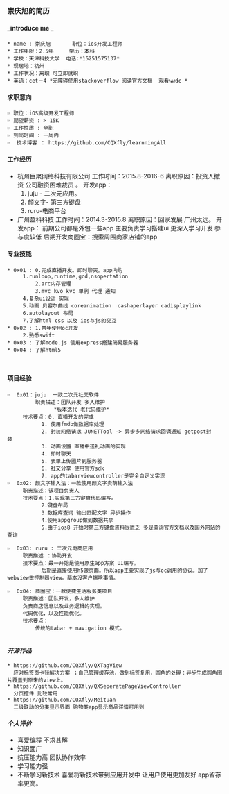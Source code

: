 ### 崇庆旭的简历

#### _introduce me _
```
* name : 崇庆旭       职位：ios开发工程师
* 工作年限：2.5年     学历：本科
* 学校：天津科技大学  电话:*15251575137* 
* 现居地：杭州
* 工作状况：离职 可立即就职
* 英语：cet－4 *无障碍使用stackoverflow 阅读官方文档  观看wwdc *
```
#### 求职意向

```
☞ 职位：iOS高级开发工程师
☞ 期望薪资 : > 15K
☞ 工作性质 : 全职
☞ 到岗时间 : 一周内
☞  技术博客 ： https://github.com/CQXfly/learnningAll

```
#### 工作经历
* 杭州巨聚网络科技有限公司 工作时间：2015.8-2016-6 离职原因：投资人撤资 公司融资困难裁员 。 开发app：
  1.  juju - 二次元应用。
  2.  颜文字- 第三方键盘
  3.  ruru-电商平台
* 广州盈科科技 工作时间：2014.3-2015.8 离职原因：回家发展 广州太远。 
  开发app：
  前期公司都是外包一些app 主要负责学习搭建ui 更深入学习开发 参与度较低
  后期开发商圈宝：搜索周围商家店铺的app

#### 专业技能
```
* 0x01 : 0.完成直播开发。即时聊天。app内购
	 1.runloop,runtime,gcd,nsopertation
         2.arc内存管理
         3.mvc kvo kvc 单例 代理 通知 
	 4.复杂ui设计 实现
	 5.动画 贝塞尔曲线 coreanimation  cashaperlayer cadisplaylink
	 6.autolayout 布局 
	 7.了解html css 以及 ios与js的交互
* 0x02 : 1.常年使用oc开发
  	 2.熟悉swift
* 0x03 : 了解mode.js 使用express搭建简易服务器 
* 0x04 : 了解html5

	 
```
#### 项目经验
```
☞  0x01：juju  一款二次元社交软件
         职责描述：团队开发 多人维护
	    	   *版本迭代 老代码维护*
	 技术要点：0. 直播开发的完成
		   1. 使用fmdb做数据库处理
		   2. 封装网络请求 JUNETTool -> 异步多网络请求回调通知 getpost封						装
		   3. 动画设置 直播中送礼动画的实现
		   4. 即时聊天
		   5. 表单上传图片到服务器
		   6. 社交分享 使用官方sdk
		   7. app的tabarviewcontroller是完全自定义实现 
☞  0x02: 颜文字输入法：一款使用颜文字卖萌输入法
	 职责描述：该项目负责人
	 技术要点：1.实现第三方键盘代码编写。
		   2.键盘布局 
		   3.数据库查词 输出匹配文字 异步操作
		   4.使用appgroup做到数据共享
		   5.由于ios8 开始时第三方键盘资料很匮乏 多是查询官方文档以及国外网站的查询

☞  0x03: ruru : 二次元电商应用
	 职责描述 ：协助开发
	 技术要点：最一开始是使用原生app方案 UI编写。
		   后期是直接使用h5做页面。所以app主要实现了js与oc调用的协议。加了webview做控制器view。基本没客户端啥事情。

☞  0x04: 商圈宝：一款便捷生活服务类项目
	 职责描述：团队开发，多人维护
	 负责商店信息以及业务逻辑的实现。
	 代码优化，以及性能优化。
	 技术要点：
		 传统的tabar + navigation 模式。
		
```
#### *开源作品*
```
* https://github.com/CQXfly/QXTagView 
  应对标签页卡顿解决方案 ；自己管理缓存池，做到标签复用，圆角的处理：异步生成圆角图片覆盖到原来的view上。
* https://github.com/CQXfly/QXSeperatePageViewController
  分页控件 比较常用 
* https://github.com/CQXfly/Meituan
  三级联动的分类显示界面 购物类app显示商品详情可用到
```
#### _个人评价_
* 喜爱编程 不求甚解
* 知识面广
* 抗压能力高  团队协作效率
* 学习能力强
* 不断学习新技术 喜爱将新技术带到应用开发中 让用户使用更加友好 app留存率更高。

